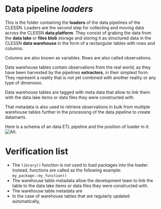 # Data pipeline *loaders*
This is the folder containing the **loaders** of the data pipelines of the CLESSN.  Loaders are the second step for collecting and moving data across the CLESSN **data platform**.  They consist of grabing the data from the **data lake** or **files blob** storage and storing it as structured data in the CLESSN **data warehouse** in the form of a rectangular tables with rows and columns.

Columns are also known as variables.
Rows are also called observations.

Data warehouse tables contain observations from the real world, as they have been harvested by the pipelines **extractors**, in their simplest form.  They represent a reality that is not yet combined with another reality or any type of dimension.

Data warehouse tables are tagged with meta data that allow to link them with the data lake items or data files they were constructed with. 

That metadata is also used to retrieve observations in bulk from multiple warehouse tables further in the processing of the data pipeline to create datamarts.

Here is a schema of an data ETL pipeline and the position of loader in it:
![Alt](https://github.com/clessn/diagrams/blob/master/infra/pipeline_schema.drawio.png).

# Verification list
- The ```library()``` function is not used to load packages into the loader. Instead, functions are called as the following example: ```my_package::my_function()```
- The warehouse table metadata allow the development team to link the table to the data lake items or data files they were constructed with.
- The warehouse table metadata are 
- In the case of warehouse tables that are regularly updated automatically, 

